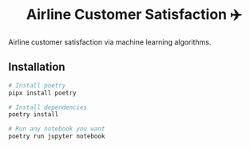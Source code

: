 <h1 align='center'>
    Airline Customer Satisfaction ✈️
</h1>

Airline customer satisfaction via machine learning algorithms.

## Installation

```sh
# Install poetry
pipx install poetry

# Install dependencies
poetry install

# Run any notebook you want
poetry run jupyter notebook 

```

